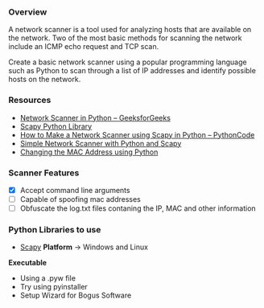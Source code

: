 ### Overview
A network scanner is a tool used for analyzing hosts that are available on the network. Two of the most basic methods for scanning the network include an ICMP echo request and TCP scan.

Create a basic network scanner using a popular programming language such as Python to scan through a list of IP addresses and identify possible hosts on the network.

### Resources
-   [Network Scanner in Python – GeeksforGeeks](https://www.geeksforgeeks.org/network-scanner-in-python/)
-   [Scapy Python Library](https://scapy.net/)
-   [How to Make a Network Scanner using Scapy in Python – PythonCode](https://www.thepythoncode.com/article/building-network-scanner-using-scapy)
-  [Simple Network Scanner with Python and Scapy](https://mpostument.medium.com/simple-network-scanner-with-python-and-scapy-802645073190)
- [Changing the MAC Address using Python](https://levelup.gitconnected.com/changing-mac-address-using-python-8a16fc4a3563#f878)

### Scanner Features
- [x] Accept command line arguments
- [ ] Capable of spoofing mac addresses
- [ ] Obfuscate the log.txt files contaning the IP, MAC and other information
### Python Libraries to use
- [Scapy](https://scapy.readthedocs.io/en/latest/introduction.html) 
**Platform** ->  Windows and Linux

**Executable**
-   Using a .pyw file  
-   Try using pyinstaller
-   Setup Wizard for Bogus Software